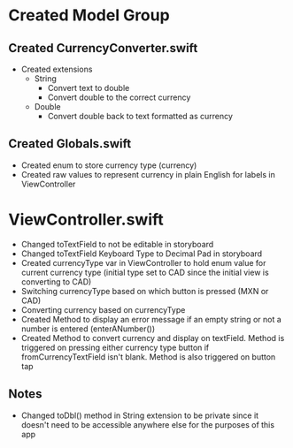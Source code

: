 # Created Model Group
## Created CurrencyConverter.swift
  * Created extensions
    * String
      * Convert text to double
      * Convert double to the correct currency
    * Double
      * Convert double back to text formatted as currency
               
## Created Globals.swift
* Created enum to store currency type (currency)
* Created raw values to represent currency in plain English for labels in ViewController 

# ViewController.swift
* Changed toTextField to not be editable in storyboard
* Changed toTextField Keyboard Type to Decimal Pad in storyboard
* Created currencyType var in ViewController to hold enum value for current currency type (initial type set to CAD since the initial view is converting to CAD)
* Switching currencyType based on which button is pressed (MXN or CAD)
* Converting currency based on currencyType
* Created Method to display an error message if an empty string or not a number is entered (enterANumber())
* Created Method to convert currency and display on textField. Method is triggered on pressing either currency type button if fromCurrencyTextField isn't blank. Method is also triggered on button tap

## Notes
* Changed toDbl() method in String extension to be private since it doesn't need to be accessible anywhere else for the purposes of this app

